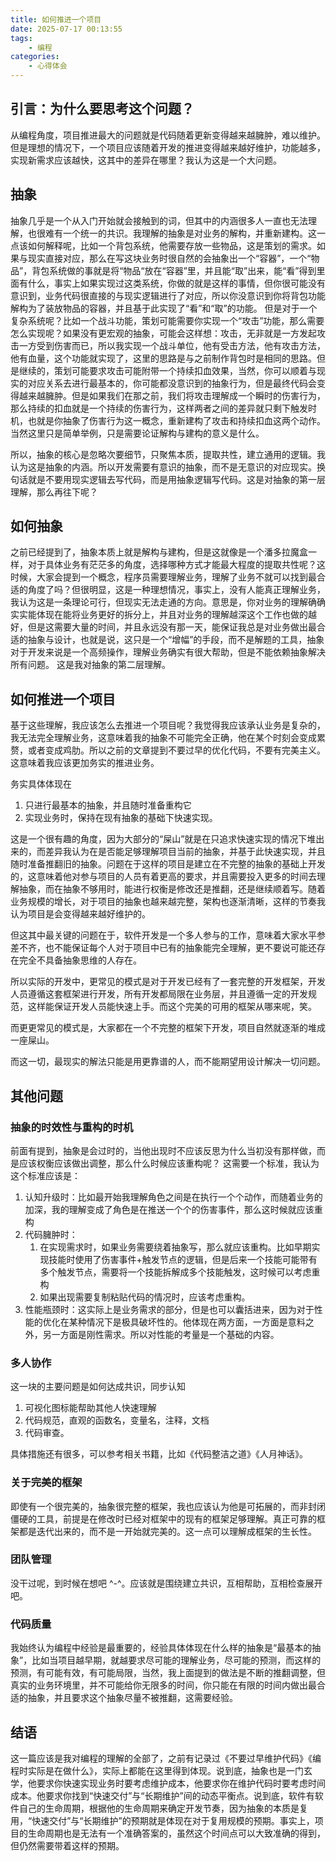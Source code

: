 ```yaml
---
title: 如何推进一个项目
date: 2025-07-17 00:13:55
tags:
    - 编程
categories:
    - 心得体会
---
```


## 引言：为什么要思考这个问题？
从编程角度，项目推进最大的问题就是代码随着更新变得越来越臃肿，难以维护。但是理想的情况下，一个项目应该随着开发的推进变得越来越好维护，功能越多，实现新需求应该越快，这其中的差异在哪里？我认为这是一个大问题。

## 抽象
抽象几乎是一个从入门开始就会接触到的词，但其中的内涵很多人一直也无法理解，也很难有一个统一的共识。我理解的抽象是对业务的解构，并重新建构。这一点该如何解释呢，比如一个背包系统，他需要存放一些物品，这是策划的需求。如果与现实直接对应，那么在写这块业务时很自然的会抽象出一个“容器”，一个“物品”，背包系统做的事就是将“物品“放在“容器”里，并且能“取”出来，能“看”得到里面有什么，事实上如果实现过这类系统，你做的就是这样的事情，但你很可能没有意识到，业务代码很直接的与现实逻辑进行了对应，所以你没意识到你将背包功能解构为了装放物品的容器，并且基于此实现了“看”和“取”的功能。
但是对于一个复杂系统呢？比如一个战斗功能，策划可能需要你实现一个“攻击”功能，那么需要怎么实现呢？如果没有更宏观的抽象，可能会这样想：攻击，无非就是一方发起攻击一方受到伤害而已，所以我实现一个战斗单位，他有受击方法，他有攻击方法，他有血量，这个功能就实现了，这里的思路是与之前制作背包时是相同的思路。但是继续的，策划可能要求攻击可能附带一个持续扣血效果，当然，你可以顺着与现实的对应关系去进行最基本的，你可能都没意识到的抽象行为，但是最终代码会变得越来越臃肿。但是如果我们在那之前，我们将攻击理解成一个瞬时的伤害行为，那么持续的扣血就是一个持续的伤害行为，这样两者之间的差异就只剩下触发时机，也就是你抽象了伤害行为这一概念，重新建构了攻击和持续扣血这两个动作。当然这里只是简单举例，只是需要论证解构与建构的意义是什么。

所以，抽象的核心是忽略次要细节，只聚焦本质，提取共性，建立通用的逻辑。我认为这是抽象的内涵。所以开发需要有意识的抽象，而不是无意识的对应现实。换句话就是不要用现实逻辑去写代码，而是用抽象逻辑写代码。这是对抽象的第一层理解，那么再往下呢？

## 如何抽象
之前已经提到了，抽象本质上就是解构与建构，但是这就像是一个潘多拉魔盒一样，对于具体业务有茫茫多的角度，选择哪种方式才能最大程度的提取共性呢？这时候，大家会提到一个概念，程序员需要理解业务，理解了业务不就可以找到最合适的角度了吗？但很明显，这是一种理想情况，事实上，没有人能真正理解业务，我认为这是一条理论可行，但现实无法走通的方向。意思是，你对业务的理解确确实实能体现在能将业务更好的拆分上，并且对业务的理解越深这个工作也做的越好，但是这需要大量的时间，并且永远没有那一天，能保证我总是对业务做出最合适的抽象与设计，也就是说，这只是一个“增幅”的手段，而不是解题的工具，抽象对于开发来说是一个高频操作，理解业务确实有很大帮助，但是不能依赖抽象解决所有问题。 这是我对抽象的第二层理解。

## 如何推进一个项目
基于这些理解，我应该怎么去推进一个项目呢？我觉得我应该承认业务是复杂的，我无法完全理解业务，这意味着我的抽象不可能完全正确，他在某个时刻会变成累赘，或者变成鸡肋。所以之前的文章提到不要过早的优化代码，不要有完美主义。这意味着我应该更加务实的推进业务。

务实具体体现在
1. 只进行最基本的抽象，并且随时准备重构它
2. 实现业务时，保持在现有抽象的基础下快速实现。

这是一个很有趣的角度，因为大部分的“屎山”就是在只追求快速实现的情况下堆出来的，而差异我认为在是否能足够理解项目当前的抽象，并基于此快速实现，并且随时准备推翻旧的抽象。问题在于这样的项目是建立在不完整的抽象的基础上开发的，这意味着他对参与项目的人员有着更高的要求，并且需要投入更多的时间去理解抽象，而在抽象不够用时，能进行权衡是修改还是推翻，还是继续顺着写。随着业务规模的增长，对于项目的抽象也越来越完整，架构也逐渐清晰，这样的节奏我认为项目是会变得越来越好维护的。

但这其中最关键的问题在于，软件开发是一个多人参与的工作，意味着大家水平参差不齐，也不能保证每个人对于项目中已有的抽象能完全理解，更不要说可能还存在完全不具备抽象思维的人存在。

所以实际的开发中，更常见的模式是对于开发已经有了一套完整的开发框架，开发人员遵循这套框架进行开发，所有开发都局限在业务层，并且遵循一定的开发规范，这样能保证开发人员能快速上手。<span class="heimu">而这个完美的可用的框架从哪来呢，笑</span>。

而更更常见的模式是，大家都在一个不完整的框架下开发，项目自然就逐渐的堆成一座屎山。

而这一切，最现实的解法只能是用更靠谱的人，而不能期望用设计解决一切问题。

## 其他问题
### 抽象的时效性与重构的时机
前面有提到，抽象是会过时的，当他出现时不应该反思为什么当初没有那样做，而是应该权衡应该做出调整，那么什么时候应该重构呢？
这需要一个标准，我认为这个标准应该是：
1. 认知升级时：比如最开始我理解角色之间是在执行一个个动作，而随着业务的加深，我的理解变成了角色是在推送一个个的伤害事件，那么这时候就应该重构
2. 代码臃肿时：
   1. 在实现需求时，如果业务需要绕着抽象写，那么就应该重构。比如早期实现技能时使用了伤害事件+触发节点的逻辑，但是后来一个技能可能带有多个触发节点，需要将一个技能拆解成多个技能触发，这时候可以考虑重构
   2. 如果出现需要复制粘贴代码的情况时，应该考虑重构。
3. 性能瓶颈时：这实际上是业务需求的部分，但是也可以囊括进来，因为对于性能的优化在某种情况下是极具破坏性的。他体现在两方面，一方面是意料之外，另一方面是刚性需求。所以对性能的考量是一个基础的内容。

### 多人协作
这一块的主要问题是如何达成共识，同步认知
1. 可视化图标能帮助其他人快速理解
2. 代码规范，直观的函数名，变量名，注释，文档
3. 代码审查。

具体措施还有很多，可以参考相关书籍，比如《代码整洁之道》《人月神话》。

### 关于完美的框架
即使有一个很完美的，抽象很完整的框架，我也应该认为他是可拓展的，而非封闭僵硬的工具，前提是在修改时已经对框架中的现有的框架足够理解。真正可靠的框架都是迭代出来的，而不是一开始就完美的。这一点可以理解成框架的生长性。

### 团队管理
<span class="heimu">没干过呢，到时候在想吧 ^-^。应该就是围绕建立共识，互相帮助，互相检查展开吧</span>。

### 代码质量
我始终认为编程中经验是最重要的，经验具体体现在什么样的抽象是“最基本的抽象”，比如当项目越早期，就越要求尽可能的理解业务，尽可能的预测，而这样的预测，有可能有效，有可能局限，当然，我上面提到的做法是不断的推翻调整，但真实的业务环境里，并不可能给你无限多的时间，你只能在有限的时间内做出最合适的抽象，并且要求这个抽象尽量不被推翻，这需要经验。

## 结语
这一篇应该是我对编程的理解的全部了，之前有记录过《不要过早维护代码》《编程时实际是在做什么》，实际上都能在这里得到体现。说到底，抽象也是一门玄学，他要求你快速实现业务时要考虑维护成本，他要求你在维护代码时要考虑时间成本。他要求你找到“快速交付”与“长期维护”间的动态平衡点。说到底，软件有软件自己的生命周期，根据他的生命周期来确定开发节奏，因为抽象的本质是复用，“快速交付”与“长期维护”的预期就是体现在对于复用规模的预期。<span class="heimu">事实上，项目的生命周期也是无法有一个准确答案的，虽然这个时间点可以大致准确的得到，但仍然需要带着这样的预期。</span>
